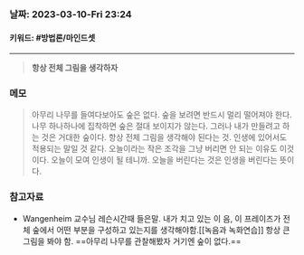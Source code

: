 ### 날짜:   2023-03-10-Fri 23:24
#### 키워드: #방법론/마인드셋 
-----
>**항상 전체 그림을 생각하자**

### 메모

>아무리 나무를 들여다보아도 숲은 없다. 숲을 보려면 반드시 멀리 떨어져야 한다. 나무 하나하나에 집착하면 숲은 절대 보이지가 않는다.
>그러나 내가 만들려고 하는 것은 거대한 숲이다. 항상 전체 그림을 생각해야 된다는 것. 인생에 있어서도 적용되는 말일 것 같다. 오늘이라는 작은 조각을 그냥 버리면 안 되는 이유도 이것이다. 오늘이 모여 인생이 될 테니까. 오늘을 버린다는 것은 인생을 버린다는 뜻이다.

### 참고자료
- Wangenheim 교수님 레슨시간때 들은말. 내가 치고 있는 이 음, 이 프레이즈가 전체 숲에서 어떤 부분을 구성하고 있는지를 생각해야함.[[녹음과 녹화연습]] 항상 큰 그림을 봐야 함. ==아무리 나무를 관찰해봤자 거기엔 숲이 없다.==